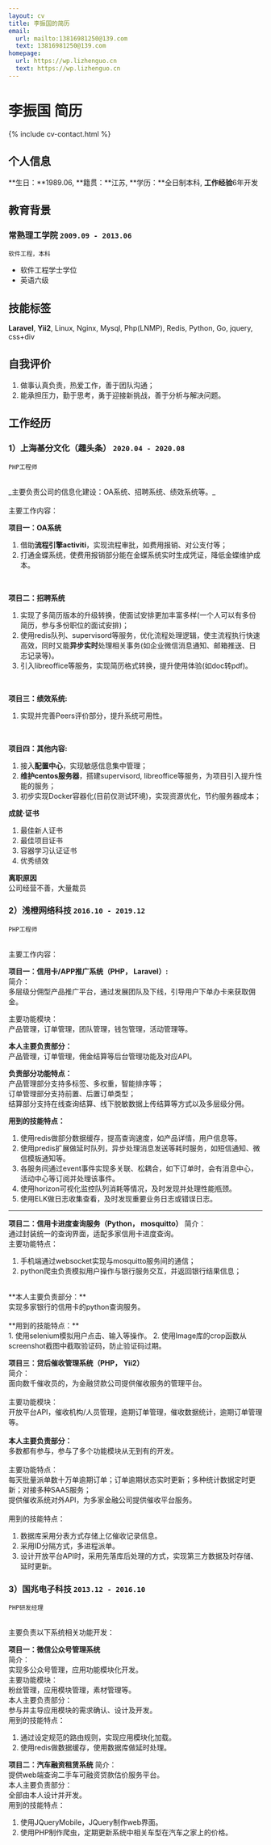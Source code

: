 ```yaml
---
layout: cv
title: 李振国的简历
email:
  url: mailto:13816981250@139.com
  text: 13816981250@139.com
homepage:
  url: https://wp.lizhenguo.cn
  text: https://wp.lizhenguo.cn
---
```


# 李振国 **简历**

<!--
include contact information from the front matter
Supported arguments:
    - homepage: url, text
    - phone
    - email
-->

{% include cv-contact.html %}


## 个人信息
**生日：**1989.06, **籍贯：**江苏, **学历：**全日制本科, **工作经验**6年开发

## 教育背景

### **常熟理工学院** `2009.09 - 2013.06`

```
软件工程，本科
```

- 软件工程学士学位
- 英语六级

## 技能标签

**Laravel**, **Yii2**,  Linux, Nginx, Mysql, Php(LNMP), Redis, Python, Go, jquery, css+div

## 自我评价
1. 做事认真负责，热爱工作，善于团队沟通；
2. 能承担压力，勤于思考，勇于迎接新挑战，善于分析与解决问题。

## 工作经历

### **1）上海基分文化（趣头条）**   `2020.04 - 2020.08` 

```
PHP工程师
```
<br>
_主要负责公司的信息化建设：OA系统、招聘系统、绩效系统等。_
<br>

<br>
主要工作内容：<br>

**项目一：OA系统**<br>
1. 借助**流程引擎activiti**，实现流程审批，如费用报销、对公支付等；
2. 打通金蝶系统，使费用报销部分能在金蝶系统实时生成凭证，降低金蝶维护成本。

<br>

**项目二：招聘系统**<br>

1. 实现了多简历版本的升级转换，使面试安排更加丰富多样(一个人可以有多份简历，参与多份职位的面试安排)；
2. 使用redis队列、supervisord等服务，优化流程处理逻辑，使主流程执行快速高效，同时又能**异步实时**处理相关事务(如企业微信消息通知、邮箱推送、日志记录等)。
3. 引入libreoffice等服务，实现简历格式转换，提升使用体验(如doc转pdf)。

<br>

**项目三：绩效系统:**<br>

1. 实现并完善Peers评价部分，提升系统可用性。

<br>

**项目四：其他内容:**<br>

1. 接入**配置中心**，实现敏感信息集中管理；
2. **维护centos服务器**，搭建supervisord, libreoffice等服务，为项目引入提升性能的服务；
3. 初步实现Docker容器化(目前仅测试环境)，实现资源优化，节约服务器成本；

**成就·证书**<br>
1. 最佳新人证书
2. 最佳项目证书
3. 容器学习认证证书
4. 优秀绩效

**离职原因**<br>
公司经营不善，大量裁员

### **2）浅橙网络科技**   `2016.10 - 2019.12` 

```
PHP工程师
```

<br>
主要工作内容：<br>

**项目一：信用卡/APP推广系统（PHP， Laravel）:**<br>
简介：<br>
多层级分佣型产品推广平台，通过发展团队及下线，引导用户下单办卡来获取佣金。

主要功能模块：<br>
产品管理，订单管理，团队管理，钱包管理，活动管理等。

**本人主要负责部分：**<br>
产品管理，订单管理，佣金结算等后台管理功能及对应API。

**负责部分功能特点：**<br>
产品管理部分支持多标签、多权重，智能排序等；<br>
订单管理部分支持前置、后置订单类型；<br>
结算部分支持在线查询结算、线下脱敏数据上传结算等方式以及多层级分佣。<br>


**用到的技能特点：**<br>
1. 使用redis做部分数据缓存，提高查询速度，如产品详情，用户信息等。<br>
2. 使用predis扩展做延时队列，异步处理消息发送等耗时服务，如短信通知、微信模板通知等。<br>
3. 各服务间通过event事件实现多关联、松耦合，如下订单时，会有消息中心，活动中心等订阅并处理该事件。<br>
4. 使用horizon可视化监控队列消耗等情况，及时发现并处理性能瓶颈。
5. 使用ELK做日志收集查看，及时发现重要业务日志或错误日志。

---

**项目二：信用卡进度查询服务（Python， mosquitto）**
简介：<br>
通过封装统一的查询界面，适配多家信用卡进度查询。
<br>
主要功能特点：<br>
1. 手机端通过websocket实现与mosquitto服务间的通信；<br>
2. python爬虫负责模拟用户操作与银行服务交互，并返回银行结果信息；<br>
<br>
**本人主要负责部分：**<br>
实现多家银行的信用卡的python查询服务。<br>
<br>
**用到的技能特点：**<br>
1. 使用selenium模拟用户点击、输入等操作。
2. 使用Image库的crop函数从screenshot截图中截取验证码，防止验证码过期。

**项目三：贷后催收管理系统（PHP， Yii2）**<br>
简介：<br>
面向数千催收员的，为金融贷款公司提供催收服务的管理平台。<br>
<br>
主要功能模块：<br>
开放平台API，催收机构/人员管理，逾期订单管理，催收数据统计，逾期订单管理等。<br>
<br>
**本人主要负责部分：**<br>
多数都有参与，参与了多个功能模块从无到有的开发。<br>
<br>
主要功能特点：<br>
每天批量派单数十万单逾期订单；订单逾期状态实时更新；多种统计数据定时更新；对接多种SAAS服务；<br>
提供催收系统对外API，为多家金融公司提供催收平台服务。<br>
<br>
用到的技能特点：<br>
1. 数据库采用分表方式存储上亿催收记录信息。
2. 采用ID分隔方式，多进程派单。
3. 设计开放平台API时，采用先落库后处理的方式，实现第三方数据及时存储、延时更新。


### **3）国兆电子科技**   `2013.12 - 2016.10` 

```
PHP研发经理
```

<br>
主要负责以下系统相关功能开发：<br>

**项目一：微信公众号管理系统**<br>
简介：<br>
实现多公众号管理，应用功能模块化开发。
<br>
主要功能模块：<br>
粉丝管理，应用模块管理，素材管理等。
<br>
本人主要负责部分：<br>
参与并主导应用模块的需求确认、设计及开发。
<br>
用到的技能特点：<br>
1. 通过设定规范的路由规则，实现应用模块化加载。
2. 使用redis做数据缓存，使用数据库做延时处理。

**项目二：汽车融资租赁系统**
简介：<br>
提供web端查询二手车可融资贷款估价服务平台。
<br>
本人主要负责部分：<br>
全部由本人设计并开发。 
<br>
用到的技能特点：<br>
1. 使用JQueryMobile，JQuery制作web界面。
2. 使用PHP制作爬虫，定期更新系统中相关车型在汽车之家上的价格。



<!-- ### Footer

Last updated: May 2013 -->
